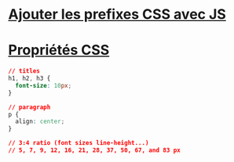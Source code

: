# [Ajouter les prefixes CSS avec JS](https://leaverou.github.io/prefixfree/)
# [Propriétés CSS](https://openclassrooms.com/en/courses/1603881-apprenez-a-creer-votre-site-web-avec-html5-et-css3/1608902-memento-des-proprietes-css)

```css
// titles
h1, h2, h3 {
  font-size: 10px;
}

// paragraph
p {
  align: center;
}

// 3:4 ratio (font sizes line-height...)
// 5, 7, 9, 12, 16, 21, 28, 37, 50, 67, and 83 px

```
